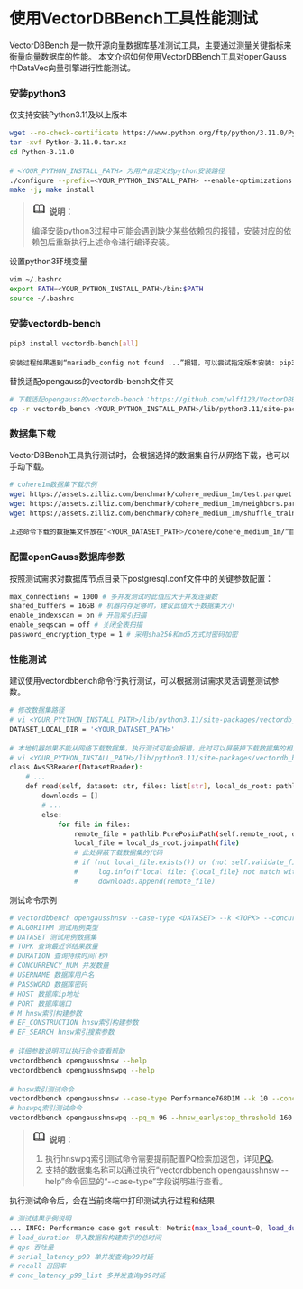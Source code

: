 # 使用VectorDBBench工具性能测试
VectorDBBench 是一款开源向量数据库基准测试工具，主要通过测量关键指标来衡量向量数据库的性能。
本文介绍如何使用VectorDBBench工具对openGauss中DataVec向量引擎进行性能测试。

### 安装python3
仅支持安装Python3.11及以上版本
```bash
wget --no-check-certificate https://www.python.org/ftp/python/3.11.0/Python-3.11.0.tar.xz
tar -xvf Python-3.11.0.tar.xz
cd Python-3.11.0

# <YOUR_PYTHON_INSTALL_PATH> 为用户自定义的python安装路径
./configure --prefix=<YOUR_PYTHON_INSTALL_PATH> --enable-optimizations
make -j; make install
```
>![](figures/icon-note.png) **说明：**
>
>编译安装python3过程中可能会遇到缺少某些依赖包的报错，安装对应的依赖包后重新执行上述命令进行编译安装。

设置python3环境变量
```bash
vim ~/.bashrc
export PATH=<YOUR_PYTHON_INSTALL_PATH>/bin:$PATH
source ~/.bashrc
```
### 安装vectordb-bench
```bash
pip3 install vectordb-bench[all]

安装过程如果遇到“mariadb_config not found ...”报错，可以尝试指定版本安装: pip3 install vectordb-bench[all]==0.0.22
```
替换适配opengauss的vectordb-bench文件夹
```bash
# 下载适配opengauss的vectordb-bench：https://github.com/wlff123/VectorDBBench.git
cp -r vectordb_bench <YOUR_PYTHON_INSTALL_PATH>/lib/python3.11/site-packages/
```
### 数据集下载
VectorDBBench工具执行测试时，会根据选择的数据集自行从网络下载，也可以手动下载。
```bash
# cohere1m数据集下载示例
wget https://assets.zilliz.com/benchmark/cohere_medium_1m/test.parquet --no-check-certificate
wget https://assets.zilliz.com/benchmark/cohere_medium_1m/neighbors.parquet --no-check-certificate
wget https://assets.zilliz.com/benchmark/cohere_medium_1m/shuffle_train.parquet --no-check-certificate

上述命令下载的数据集文件放在“<YOUR_DATASET_PATH>/cohere/cohere_medium_1m/”目录下。
```
### 配置openGauss数据库参数
按照测试需求对数据库节点目录下postgresql.conf文件中的关键参数配置：
```bash
max_connections = 1000 # 多并发测试时此值应大于并发连接数
shared_buffers = 16GB # 机器内存足够时，建议此值大于数据集大小
enable_indexscan = on # 开启索引扫描
enable_seqscan = off # 关闭全表扫描
password_encryption_type = 1 # 采用sha256和md5方式对密码加密
```
### 性能测试
建议使用vectordbbench命令行执行测试，可以根据测试需求灵活调整测试参数。
```bash
# 修改数据集路径
# vi <YOUR_PYtTHON_INSTALL_PATH>/lib/python3.11/site-packages/vectordb_bench/__init__.py
DATASET_LOCAL_DIR = '<YOUR_DATASET_PATH>'

# 本地机器如果不能从网络下载数据集，执行测试可能会报错，此时可以屏蔽掉下载数据集的相关代码
# vi <YOUR_PYTHON_INSTALL_PATH>/lib/python3.11/site-packages/vectordb_bench/backend/data_source.py
class AwsS3Reader(DatasetReader):
    # ...
    def read(self, dataset: str, files: list[str], local_ds_root: pathlib.Path):
        downloads = []
        # ...
        else:
            for file in files:
                remote_file = pathlib.PurePosixPath(self.remote_root, dataset, file)
                local_file = local_ds_root.joinpath(file)
                # 此处屏蔽下载数据集的代码
                # if (not local_file.exists()) or (not self.validate_file(remote_file, local_file)):
                #     log.info(f"local file: {local_file} not match with remote: {remote_file}; add to downloading list")
                #     downloads.append(remote_file)
```
测试命令示例
```bash
# vectordbbench opengausshnsw --case-type <DATASET> --k <TOPK> --concurrency-duration <DURATION> --num-concurrency <CONCURRENCY_NUM> --user-name <USERNAME> --password <PASSWORD> --host <HOST> --port <PORT> --db-name <DB_NAME> --m <M> --ef-construction <EF_CONSTRUCTION> --ef-search <EF_SEARCH>
# ALGORITHM 测试用例类型
# DATASET 测试用例数据集
# TOPK 查询最近邻结果数量
# DURATION 查询持续时间(秒)
# CONCURRENCY_NUM 并发数量
# USERNAME 数据库用户名
# PASSWORD 数据库密码
# HOST 数据库ip地址
# PORT 数据库端口
# M hnsw索引构建参数
# EF_CONSTRUCTION hnsw索引构建参数
# EF_SEARCH hnsw索引搜索参数

# 详细参数说明可以执行命令查看帮助
vectordbbench opengausshnsw --help
vectordbbench opengausshnswpq --help

# hnsw索引测试命令
vectordbbench opengausshnsw --case-type Performance768D1M --k 10 --concurrency-duration 60 --num-concurrency 1 --user-name gaussdb --password YourPassword --host 127.0.0.1 --port 5432 --db-name postgres -m 16 --ef-construction 200 --ef-search 200
# hnswpq索引测试命令
vectordbbench opengausshnswpq --pq_m 96 --hnsw_earlystop_threshold 160 --case-type Performance768D1M --k 10 --concurrency-duration 60 --num-concurrency 1 --user-name gaussdb --password YourPassword --host 127.0.0.1 --port 5432 --db-name postgres -m 16 --ef-construction 200 --ef-search 200
```
>![](figures/icon-note.png) **说明：**
>
>1. 执行hnswpq索引测试命令需要提前配置PQ检索加速包，详见[PQ](../DataVec/PQ.md)。
>2. 支持的数据集名称可以通过执行“vectordbbench opengausshnsw --help”命令回显的“--case-type”字段说明进行查看。

执行测试命令后，会在当前终端中打印测试执行过程和结果
```bash
# 测试结果示例说明
... INFO: Performance case got result: Metric(max_load_count=0, load_duration=xxx, qps=xxx, serial_latency_p99=xxx, recall=xxx, ndcg=xxx, conc_num_list=xxx, conc_qps_list=xxx, conc_latency_p99_list=xxx, conc_latency_avg_list=xxx)...
# load_duration 导入数据和构建索引的总时间
# qps 吞吐量
# serial_latency_p99 单并发查询p99时延
# recall 召回率
# conc_latency_p99_list 多并发查询p99时延
```
